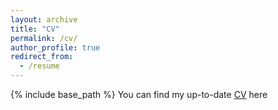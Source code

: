 ```yaml
---
layout: archive
title: "CV"
permalink: /cv/
author_profile: true
redirect_from:
  - /resume
---
```


{% include base_path %}
You can find my up-to-date <a href="https://github.com/damlakuru/damlakuru.github.io/blob/master/files/damlacv_website_added.pdf">CV</a> here 
